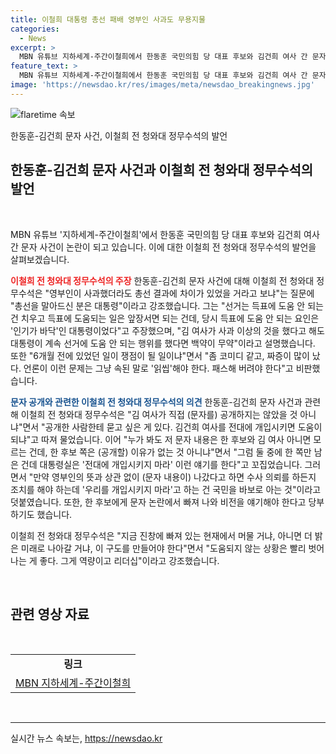 ```yaml
---
title: 이철희 대통령 총선 패배 영부인 사과도 무용지물
categories:
  - News
excerpt: >
  MBN 유튜브 지하세계-주간이철희에서 한동훈 국민의힘 당 대표 후보와 김건희 여사 간 문자 사건이 정치권 최대 이슈로 떠올랐습니다. 이철희 전 청와대 정무수석은 김 여사가 사과를 했다면 총선 결과에 차이가 있었을 거라고 보냐는 질문에 영부인의 사과로는 총선 결과가 바뀌지 않았을 것이라고 주장했고, 대통령이 도움 안 되는 행위를 했다면 사과해도 소용이 없었다고 설명했습니다. 한 후보에게 문자 논란에서 빠져 나와 비전을 얘기해야 한다고 당부하기도 했습니다.
feature_text: >
  MBN 유튜브 지하세계-주간이철희에서 한동훈 국민의힘 당 대표 후보와 김건희 여사 간 문자 사건이 정치권 최대 이슈로 떠올랐습니다. 이철희 전 청와대 정무수석은 김 여사가 사과를 했다면 총선 결과에 차이가 있었을 거라고 보냐는 질문에 영부인의 사과로는 총선 결과가 바뀌지 않았을 것이라고 주장했고, 대통령이 도움 안 되는 행위를 했다면 사과해도 소용이 없었다고 설명했습니다. 한 후보에게 문자 논란에서 빠져 나와 비전을 얘기해야 한다고 당부하기도 했습니다.
image: 'https://newsdao.kr/res/images/meta/newsdao_breakingnews.jpg'
---
```


<p><img src="https://newsdao.kr/res/images/meta/newsdao_breakingnews.jpg" alt="flaretime 속보" /></p>

<p>한동훈-김건희 문자 사건, 이철희 전 청와대 정무수석의 발언</p>

<h2 data-ke-size="size26">한동훈-김건희 문자 사건과 이철희 전 청와대 정무수석의 발언</h2>

<p data-ke-size="size16">&#160;</p>

<p>MBN 유튜브 '지하세계-주간이철희'에서 한동훈 국민의힘 당 대표 후보와 김건희 여사 간 문자 사건이 논란이 되고 있습니다. 이에 대한 이철희 전 청와대 정무수석의 발언을 살펴보겠습니다.</p>

<p><b><span style="color: #ee2323;">이철희 전 청와대 정무수석의 주장</span></b>
한동훈-김건희 문자 사건에 대해 이철희 전 청와대 정무수석은 "영부인이 사과했더라도 총선 결과에 차이가 있었을 거라고 보냐"는 질문에 "총선을 말아드신 분은 대통령"이라고 강조했습니다. 그는 "선거는 득표에 도움 안 되는 건 치우고 득표에 도움되는 일은 앞장서면 되는 건데, 당시 득표에 도움 안 되는 요인은 '인기가 바닥'인 대통령이었다"고 주장했으며, "김 여사가 사과 이상의 것을 했다고 해도 대통령이 계속 선거에 도움 안 되는 행위를 했다면 백약이 무약"이라고 설명했습니다. 또한 "6개월 전에 있었던 일이 쟁점이 될 일이냐"면서 "좀 코미디 같고, 짜증이 많이 났다. 언론이 이런 문제는 그냥 속된 말로 '읽씹'해야 한다. 패스해 버려야 한다"고 비판했습니다.</p>

<p><b><span style="color: #1a5490;">문자 공개와 관련한 이철희 전 청와대 정무수석의 의견</span></b>
한동훈-김건희 문자 사건과 관련해 이철희 전 청와대 정무수석은 "김 여사가 직접 (문자를) 공개하지는 않았을 것 아니냐"면서 "공개한 사람한테 묻고 싶은 게 있다. 김건희 여사를 전대에 개입시키면 도움이 되냐"고 따져 물었습니다. 이어 "누가 봐도 저 문자 내용은 한 후보와 김 여사 아니면 모르는 건데, 한 후보 쪽은 (공개할) 이유가 없는 것 아니냐"면서 "그럼 둘 중에 한 쪽만 남은 건데 대통령실은 '전대에 개입시키지 마라' 이런 얘기를 한다"고 꼬집었습니다. 그러면서 "만약 영부인의 뜻과 상관 없이 (문자 내용이) 나갔다고 하면 수사 의뢰를 하든지 조치를 해야 하는데 '우리를 개입시키지 마라'고 하는 건 국민을 바보로 아는 것"이라고 덧붙였습니다. 또한, 한 후보에게 문자 논란에서 빠져 나와 비전을 얘기해야 한다고 당부하기도 했습니다. </p>

<p>이철희 전 청와대 정무수석은 "지금 진창에 빠져 있는 현재에서 머물 거냐, 아니면 더 밝은 미래로 나아갈 거냐, 이 구도를 만들어야 한다"면서 "도움되지 않는 상황은 빨리 벗어나는 게 좋다. 그게 역량이고 리더십"이라고 강조했습니다.</p>

<p data-ke-size="size16">&#160;</p>

<h2 data-ke-size="size26">관련 영상 자료</h2>

<p data-ke-size="size16">&#160;</p>

<table>
    <tbody>
        <tr>
            <td style="text-align: center; height: 17px;"><b>링크</b></td>
        </tr>
        <tr>
            <td style="text-align: center; height: 17px;"><a href="링크주소">MBN 지하세계-주간이철희</a></td>
        </tr>
    </tbody>
</table>

<p data-ke-size="size16">&#160;</p>

<hr>
실시간 뉴스 속보는, <a href="https://newsdao.kr" rel="dofollow">https://newsdao.kr</a>


